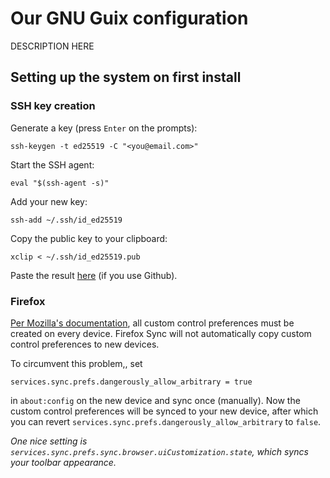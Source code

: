 # Our GNU Guix configuration

DESCRIPTION HERE

## Setting up the system on first install

### SSH key creation

Generate a key (press `Enter` on the prompts):

`ssh-keygen -t ed25519 -C "<you@email.com>"`

Start the SSH agent:

`eval "$(ssh-agent -s)"`

Add your new key:

`ssh-add ~/.ssh/id_ed25519`

Copy the public key to your clipboard:

`xclip < ~/.ssh/id_ed25519.pub`

Paste the result [here](https://github.com/settings/ssh/new) (if you use Github).

### Firefox

[Per Mozilla's documentation](https://support.mozilla.org/en-US/kb/sync-custom-preferences), all custom control preferences must be created on every device.
Firefox Sync will not automatically copy custom control preferences to new devices.

To circumvent this problem,, set

`services.sync.prefs.dangerously_allow_arbitrary = true` 

in `about:config` on the new device and sync once (manually).
Now the custom control preferences will be synced to your new device, after which you can revert `services.sync.prefs.dangerously_allow_arbitrary` to `false`.

*One nice setting is `services.sync.prefs.sync.browser.uiCustomization.state`, which syncs your toolbar appearance.*
